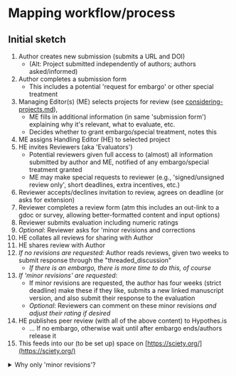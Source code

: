 # Mapping workflow/process

## Initial sketch

1. &#x20;Author creates new submission (submits a URL and DOI)
   * (Alt: Project submitted independently of authors; authors asked/informed)
2. Author completes a submission form
   * This includes a potential 'request for embargo' or other special treatment
3. Managing Editor(s) (ME) selects projects for review (see [considering-projects.md](policies-and-templates/considering-projects.md "mention")),&#x20;
   * ME fills in additional information (in same 'submission form') explaining why it's relevant, what to evaluate, etc.
   * Decides whether to grant embargo/special treatment, notes this
4. ME assigns Handling Editor (HE) to selected project
5. HE invites Reviewers (aka 'Evaluators')
   * Potential reviewers given full access to (almost) all information submitted by author and ME, notified of any embargo/special treatment granted
   * ME may make special requests to reviewer (e.g., 'signed/unsigned review only', short deadlines, extra incentives, etc.)
6. Reviewer accepts/declines invitation to review, agrees on deadline (or asks for extension)
7. Reviewer completes a review form (atm this includes an out-link to a gdoc or survey, allowing better-formatted content and input options)
8. Reviewer submits evaluation including numeric ratings
9. _Optional_: Reviewer asks for 'minor revisions and corrections
10. HE collates all reviews for sharing with Author
11. HE shares review with Author
12. _If no revisions are requested:_ Author reads reviews,  given two weeks to submit response through the "threaded\_discussion"&#x20;
    * _If there is an embargo, there is more time to do this, of course_
13. _If 'minor revisions' are requested_:&#x20;
    * If minor revisions are requested, the author has four weeks (strict deadline)  make these if they like,  submits a new linked manuscript version, and also submit their response to the evaluation
    * _Optional_: Reviewers can comment on these minor revisions _and adjust their rating if desired_
14. &#x20;HE publishes peer review (with all of the above content) to Hypothes.is&#x20;
    * ... If no embargo, otherwise wait until after embargo ends/authors release it
15. This feeds into our (to be set up) space on [https://sciety.org/](https://sciety.org/)



<details>

<summary>Why only 'minor revisions'?</summary>

We basically don't want to replicate the slow and inefficient processes of the traditional system. We want evaluators to basically give a report and rating _as the paper stands._&#x20;

We also want to encourage papers as [permanent-beta ](benefits-and-features/living-research-projects.md)projects. The authors can improve it, if they like, and resubmit it for a new evaluation.&#x20;

</details>
